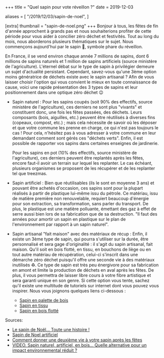+++
title = "Quel sapin pour vote réveillon ?"
date = 2019-12-03

aliases = [
  "/2019/12/03/sapin-de-noel",
]

[extra]
thumbnail = "sapin-de-noel.png"
+++
Bonjour à tous, les fêtes de fin d'année approchent à grands pas et nous
souhaiterions profiter de cette période pour vous aider à concilier zéro déchet
et festivités. Tout au long du mois, nous aborderons plusieurs thématiques sur
le sujet. Nous commençons aujourd'hui par le sapin :christmas_tree:, symbole
phare du réveillon.

<!-- more -->

En France, il se vend environ chaque année 7 millions de sapins, dont 6 millions
de sapins naturels et 1 million de sapins artificiels (source ministère de
l'agriculture). L'éternel débat sur le type de sapin à privilégier demeure un
sujet d'actualité persistant. Cependant, savez-vous qu'une 3ème option moins
génératrice de déchets existe avec le sapin artisanal ? Afin de vous laisser
choisir l'option qui vous convient le mieux en toute connaissance de cause,
voici une rapide présentation des 3 types de sapins et leur positionnement dans
une optique zéro déchet :wink:

* Sapin naturel : Pour les sapins coupés (soit 90% des effectifs, source
  ministère de l'agriculture), ces derniers ne sont plus "vivants" et
  constituent donc, une fois les fêtes passées, des déchets. Leurs composants
  (bois, aiguilles, etc.) peuvent être réutilisés à diverses fins (copeaux,
  compost, etc.) ; mais cela nécessite de savoir où les déposer et que votre
  commune les prenne en charge, ce qui n'est pas toujours le cas ! Pour cela,
  n'hésitez pas à vous adresser à votre commune en leur demandant comment sont
  gérés ces "déchets verts". Enfin, il est possible de rapporter vos sapins dans
  certaines enseignes de jardinerie.

  Pour les sapins en pot (10% des effectifs, source ministère de l'agriculture),
  ces derniers peuvent être replantés après les fêtes, encore faut-il avoir un
  terrain sur lequel les replanter. Le cas échéant, plusieurs organismes se
  proposent de les récupérer et de les replanter tel que treezmas.

* Sapin artificiel : Bien que réutilisables (ils le sont en moyenne 3 ans) et
  pouvant être achetés d'occasion, ces sapins sont pour la plupart réalisés à
  partir de plastique lui-même issu du pétrole. Ce matériau, issu de matière
  première non renouvelable, requiert beaucoup d'énergie pour son extraction, sa
  transformation, sans parler du transport. De plus, le plastique est une matière
  polluante, émettant des gaz à effet de serre aussi bien lors de sa fabrication
  que de sa destruction. "Il faut des années pour amortir un sapin en plastique
  sur le plan de l'environnement par rapport à un sapin naturel".

* Sapin artisanal "fait maison" avec des matériaux de récup : Enfin, il existe
  un 3ème type de sapin, qui pourra s'utiliser sur la durée, être personnalisé
  et sera gage d'originalité : il s'agit du sapin artisanal, fait maison. Qu'il
  soit en bois flotté, en tissu, en bouchons de liège ou en tout autre matériau de
  récupération, celui-ci s'inscrit dans une démarche zéro déchet puisqu'il offre
  une seconde vie à des matériaux inutilisés :recycle:. Ce type de sapin est très
  peu énergivore pour sa fabrication en amont et limite la production de déchets
  en aval après les fêtes. De plus, il vous permettra de laisser libre cours à
  votre fibre artistique et sera garanti unique en son genre. Si cette option vous
  tente, sachez qu'il existe une multitude de tutoriels sur internet dont vous
  pouvez vous inspirer. Nous vous joignons quelques liens ci-dessous :

  * [Sapin en palette de bois](https://www.youtube.com/watch?v=uu_dqUAQgdY)
  * [Sapin en tissu](https://www.youtube.com/watch?v=H5n8oGcGFxA)
  * [Sapin en bois flotté](https://www.youtube.com/watch?v=s2wGx9qcFTY)

Sources:

* [Le sapin de Noël... Toute une histoire
  !](https://agriculture.gouv.fr/le-sapin-de-noel-toute-une-histoire)
* [Sapin de Noel
  artificiel](https://www.encyclo-ecolo.com/Sapin_de_Noel_artificiel)
* [Comment donner une deuxième vie à votre sapin après les
  fêtes](https://www.lefigaro.fr/conso/2018/01/02/20010-20180102ARTFIG00232-comment-donner-une-deuxieme-vie-a-votre-sapin-apres-les-fetes.php)
* [VIDEO. Sapin naturel, artificiel, en bois… Quelle alternative pour un impact
  environnemental réduit
?](https://www.francetvinfo.fr/decouverte/noel/video-naturel-artificiel-en-bois-comment-bien-choisir-sonsapinde-noel_3727641.html)
